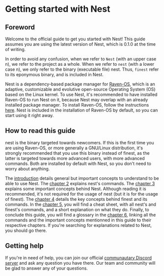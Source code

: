 # Getting started with Nest

## Foreword

Welcome to the official guide to get you started with Nest! This guide assumes you are using the latest version of Nest, which is 0.1.0 at the time of writing.

In order to avoid any confusion, when we refer to `Nest` (with an upper case n), we refer to the project as a whole. When we refer to `nest` (with a lower case n), we only refer to the binary (executable file) nest. Thus, `finest` refer to its eponymous binary, and is included in Nest.

[//]: # (TODO: add link to the installation instructions page of Raven-OS)
Nest is a dependency-based package manager for [Raven-OS](https://raven-os.org), which is an adaptive, customizable and evolutive open-source Operating System (OS) based on the Linux kernel. To use Nest, it's recommended to have installed Raven-OS to run Nest on it, because Nest may overlap with an already installed package manager. To install Raven-OS, follow the instructions [here](). Nest is included in the installation of Raven-OS by default, so you can start using it right away.

## How to read this guide

nest is the binary targeted towards newcomers. If this is the first time you are using Raven-OS, or more generally a GNU/Linux distribution, it's strongly recommended that you use this binary instead of finest, as the latter is targeted towards more advanced users, with more advanced commands. Both are installed by default with Nest, so you don't need to worry about anything.

[//]: # (TODO: Add link to the chapter 1)
[//]: # (TODO: Add link to the chapter 2)
[//]: # (TODO: Add link to the chapter 3)
[//]: # (TODO: Add link to the chapter 4)
The [introduction]() details general but important concepts to understand to be able to use Nest.  The [chapter 2]() explains nest's commands. The [chapter 3]() explains some important concepts behind Nest. Although reading it is recommended, it's not required for the usage of nest (but it is for the usage of finest). The [chapter 4]() details the key concepts behind finest and its commands. In the [chapter 5](), you will find a cheat sheet, with all nest's and finest's commands, and a short explanation on what they do. Finally, to conclude this guide, you will find a glossary in the [chapter 6](), linking all the commands and the important concepts mentionned in this guide to their respective chapters. If you're searching for explanations related to Nest, you should go there.

## Getting help

If you're in need of help, you can join our official [communautary Discord server](https://invite.gg/ravenos) and ask any question you have there. Our team and community will be glad to answer any of your questions.